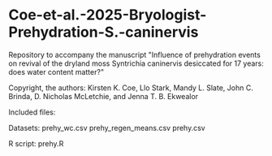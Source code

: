 # Coe-et-al.-2025-Bryologist-Prehydration-S.-caninervis
Repository to accompany the manuscript "Influence of prehydration events on revival of the dryland moss Syntrichia caninervis desiccated for 17 years: does water content matter?"

Copyright, the authors: Kirsten K. Coe, Llo Stark, Mandy L. Slate, John C. Brinda, D. Nicholas McLetchie, and Jenna T. B. Ekwealor

Included files:

Datasets:
prehy_wc.csv
prehy_regen_means.csv
prehy.csv

R script:
prehy.R
